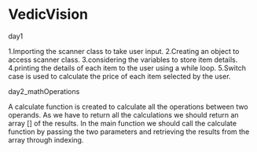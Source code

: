 # VedicVision
day1

1.Importing the scanner class to take user input.
2.Creating an object to access scanner class.
3.considering  the variables to store item details.
4.printing the details of each item to the user using a while loop.
5.Switch case is used to calculate the price of each item selected by the user.

day2_mathOperations

A calculate function is created to calculate all the operations between two operands.
As we have to return all the calculations we should return an array [] of the results.
In the main function we should call the calculate function by passing the two parameters and retrieving the results from the array through indexing.
